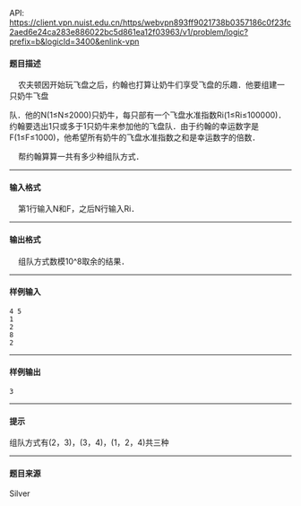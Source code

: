 API: https://client.vpn.nuist.edu.cn/https/webvpn893ff9021738b0357186c0f23fc2aed6e24ca283e886022bc5d861ea12f03963/v1/problem/logic?prefix=b&logicId=3400&enlink-vpn

#### 题目描述

    农夫顿因开始玩飞盘之后，约翰也打算让奶牛们享受飞盘的乐趣．他要组建一只奶牛飞盘

队．他的N(1≤N≤2000)只奶牛，每只部有一个飞盘水准指数Ri(1≤Ri≤100000)．约翰要选出1只或多于1只奶牛来参加他的飞盘队．由于约翰的幸运数字是F(1≤F≤1000)，他希望所有奶牛的飞盘水准指数之和是幸运数字的倍数．

    帮约翰算算一共有多少种组队方式．

---

#### 输入格式

    第1行输入N和F，之后N行输入Ri．

---

#### 输出格式

    组队方式数模10^8取余的结果．

---

#### 样例输入
```
4 5
1
2
8
2
```

---

#### 样例输出
```
3
```

---

#### 提示

组队方式有(2，3)，(3，4)，(1，2，4)共三种

---

#### 题目来源

Silver